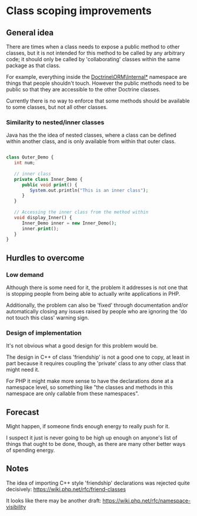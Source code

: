 # Class scoping improvements

## General idea

There are times when a class needs to expose a public method to other classes, but it is not intended for this method to be called by any arbitrary code; it should only be called by 'collaborating' classes within the same package as that class.

For example, everything inside the [Doctrine\ORM\Internal\*](https://github.com/doctrine/orm/tree/master/lib/Doctrine/ORM/Internal) namespace are things that people shouldn't touch. However the public methods need to be public so that they are accessible to the other Doctrine classes.

Currently there is no way to enforce that some methods should be available to some classes, but not all other classes.

### Similarity to nested/inner classes

Java has the the idea of nested classes, where a class can be defined within another class, and is only available from within that outer class.

```php

class Outer_Demo {
   int num;
   
   // inner class
   private class Inner_Demo {
      public void print() {
         System.out.println("This is an inner class");
      }
   }
   
   // Accessing the inner class from the method within
   void display_Inner() {
      Inner_Demo inner = new Inner_Demo();
      inner.print();
   }
}
```


## Hurdles to overcome

### Low demand

Although there is some need for it, the problem it addresses is not one that is stopping people from being able to actually write applications in PHP.

Additionally, the problem can also be 'fixed' through documentation and/or automatically closing any issues raised by people who are ignoring the 'do not touch this class' warning sign. 


### Design of implementation

It's not obvious what a good design for this problem would be.

The design in C++ of class 'friendship' is not a good one to copy, at least in part because it requires coupling the 'private' class to any other class that might need it.

For PHP it might make more sense to have the declarations done at a namespace level, so something like "the classes and methods in this namespace are only callable from these namespaces". 

## Forecast

Might happen, if someone finds enough energy to really push for it.

I suspect it just is never going to be high up enough on anyone's list of things that ought to be done, though, as there are many other better ways of spending energy.

## Notes

The idea of importing C++ style 'friendship' declarations was rejected quite decisively: https://wiki.php.net/rfc/friend-classes

It looks like there may be another draft: https://wiki.php.net/rfc/namespace-visibility

